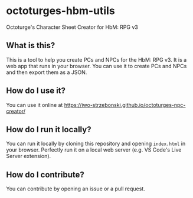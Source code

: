 # octoturges-hbm-utils
Octoturge's Character Sheet Creator for HbM: RPG v3

## What is this?

This is a tool to help you create PCs and NPCs for the HbM: RPG v3. It is a web app that runs in your browser. You can use it to create PCs and NPCs and then export them as a JSON.

## How do I use it?

You can use it online at https://iwo-strzebonski.github.io/octoturges-npc-creator/

## How do I run it locally?

You can run it locally by cloning this repository and opening `index.html` in your browser. Perfectly run it on a local web server (e.g. VS Code's Live Server extension).

## How do I contribute?

You can contribute by opening an issue or a pull request.
